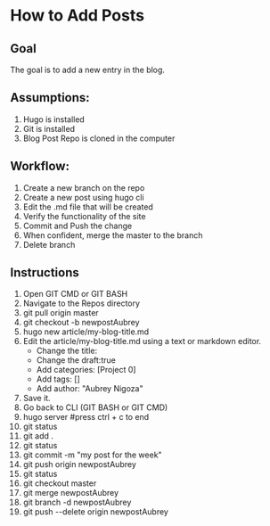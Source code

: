 # How to Add Posts #
## Goal ##
The goal is to add a new entry in the blog. 

## Assumptions:  ##
1. Hugo is installed
2. Git is installed
3. Blog Post Repo is cloned in the computer

## Workflow: ##
1. Create a new branch on the repo
2. Create a new post using hugo cli
3. Edit the .md file that will be created
4. Verify the functionality of the site
5. Commit and Push the change
5. When confident, merge the master to the branch
6. Delete branch
## Instructions ##
1. Open GIT CMD or GIT BASH
2. Navigate to the Repos directory
3. git pull origin master
4. git checkout -b newpostAubrey
5. hugo new article/my-blog-title.md
6. Edit the article/my-blog-title.md using a text or markdown editor.
	- Change the title:
	- Change the draft:true
	- Add categories: [Project 0]
	- Add tags: []
	- Add author: "Aubrey Nigoza"
7. Save it.
8. Go back to CLI (GIT BASH or GIT CMD)
9. hugo server #press ctrl + c to end
10. git status
11. git add .
12. git status
13. git commit -m "my post for the week"
14. git push origin newpostAubrey 
15. git status
16. git checkout master
17. git merge newpostAubrey
18. git branch -d newpostAubrey
19. git push --delete origin newpostAubrey